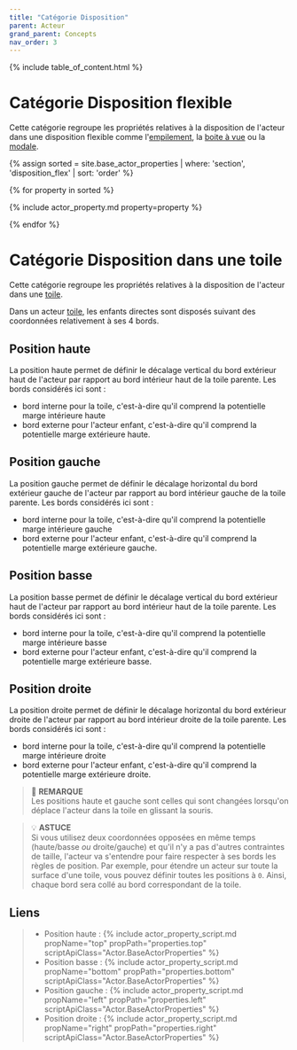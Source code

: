 ```yaml
---
title: "Catégorie Disposition"
parent: Acteur
grand_parent: Concepts
nav_order: 3
---
```


{% include table_of_content.html %}

# Catégorie Disposition flexible

Cette catégorie regroupe les propriétés relatives à la disposition de l'acteur dans une disposition flexible comme l'[empilement](../actor-types/layout-stack.md), la [boite à vue](../actor-types/layout-view-box.md) ou la [modale](../actor-types/layout-modal.md).

{% assign sorted = site.base_actor_properties | where: 'section', 'disposition_flex' | sort: 'order' %}

{% for property in sorted %}

{% include actor_property.md property=property %}

{% endfor %}

# Catégorie Disposition dans une toile

Cette catégorie regroupe les propriétés relatives à la disposition de l'acteur dans une [toile](../actor-types/layout-canvas.md).


Dans un acteur [toile](../actor-types/layout-canvas.md), les enfants directes sont disposés suivant des coordonnées relativement à ses 4 bords.


## Position haute
La position haute permet de définir le décalage vertical du bord extérieur haut de l'acteur par rapport au bord intérieur haut de la toile parente. Les bords considérés ici sont :
- bord interne pour la toile, c'est-à-dire qu'il comprend la potentielle marge intérieure haute
- bord externe pour l'acteur enfant, c'est-à-dire qu'il comprend la potentielle marge extérieure haute.

## Position gauche
La position gauche permet de définir le décalage horizontal du bord extérieur gauche de l'acteur par rapport au bord intérieur gauche de la toile parente. Les bords considérés ici sont :
- bord interne pour la toile, c'est-à-dire qu'il comprend la potentielle marge intérieure gauche
- bord externe pour l'acteur enfant, c'est-à-dire qu'il comprend la potentielle marge extérieure gauche.

## Position basse
La position basse permet de définir le décalage vertical du bord extérieur haut de l'acteur par rapport au bord intérieur haut de la toile parente. Les bords considérés ici sont :
- bord interne pour la toile, c'est-à-dire qu'il comprend la potentielle marge intérieure basse
- bord externe pour l'acteur enfant, c'est-à-dire qu'il comprend la potentielle marge extérieure basse.

## Position droite
La position droite permet de définir le décalage horizontal du bord extérieur droite de l'acteur par rapport au bord intérieur droite de la toile parente. Les bords considérés ici sont :
- bord interne pour la toile, c'est-à-dire qu'il comprend la potentielle marge intérieure droite
- bord externe pour l'acteur enfant, c'est-à-dire qu'il comprend la potentielle marge extérieure droite.

> 📌 **REMARQUE**<br>
Les positions haute et gauche sont celles qui sont changées lorsqu'on déplace l'acteur dans la toile en glissant la souris.

> 💡 **ASTUCE**<br>
Si vous utilisez deux coordonnées opposées en même temps (haute/basse *ou* droite/gauche) et qu'il n'y a pas d'autres contraintes de taille, l'acteur va s'entendre pour faire respecter à ses bords les règles de position. Par exemple, pour étendre un acteur sur toute la surface d'une toile, vous pouvez définir toutes les positions à `0`. Ainsi, chaque bord sera collé au bord correspondant de la toile.

## Liens
> - Position haute : {% include actor_property_script.md propName="top" propPath="properties.top" scriptApiClass="Actor.BaseActorProperties" %}
> - Position basse : {% include actor_property_script.md propName="bottom" propPath="properties.bottom" scriptApiClass="Actor.BaseActorProperties" %}
> - Position gauche : {% include actor_property_script.md propName="left" propPath="properties.left" scriptApiClass="Actor.BaseActorProperties" %}
> - Position droite : {% include actor_property_script.md propName="right" propPath="properties.right" scriptApiClass="Actor.BaseActorProperties" %}
